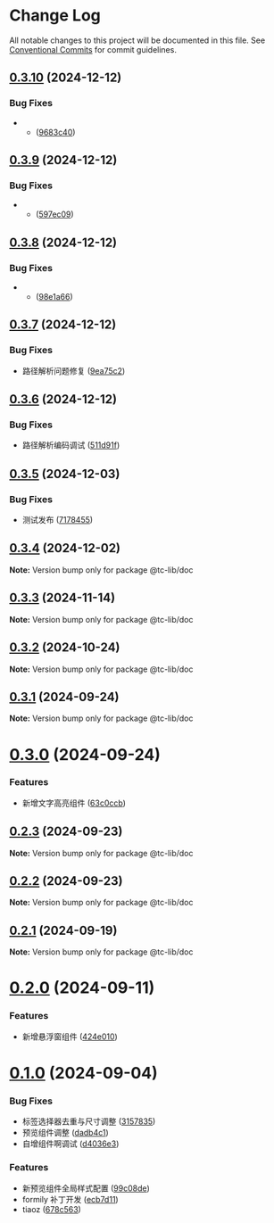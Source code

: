 # Change Log

All notable changes to this project will be documented in this file.
See [Conventional Commits](https://conventionalcommits.org) for commit guidelines.

## [0.3.10](https://github.com/tpc-ht/tc-lib/compare/v0.3.9...v0.3.10) (2024-12-12)

### Bug Fixes

- - ([9683c40](https://github.com/tpc-ht/tc-lib/commit/9683c40f20fe30d70694d8a07b1ad7bd7a34f88d))

## [0.3.9](https://github.com/tpc-ht/tc-lib/compare/v0.3.8...v0.3.9) (2024-12-12)

### Bug Fixes

- - ([597ec09](https://github.com/tpc-ht/tc-lib/commit/597ec09b50b9f0a8a679ad2bfe4eedd373ebd141))

## [0.3.8](https://github.com/tpc-ht/tc-lib/compare/v0.3.7...v0.3.8) (2024-12-12)

### Bug Fixes

- - ([98e1a66](https://github.com/tpc-ht/tc-lib/commit/98e1a66979334f86c478ac9253e1fe8ee1176835))

## [0.3.7](https://github.com/tpc-ht/tc-lib/compare/v0.3.6...v0.3.7) (2024-12-12)

### Bug Fixes

- 路径解析问题修复 ([9ea75c2](https://github.com/tpc-ht/tc-lib/commit/9ea75c20a94dfa875bf4c248325c26097e02dd34))

## [0.3.6](https://github.com/tpc-ht/tc-lib/compare/v0.3.5...v0.3.6) (2024-12-12)

### Bug Fixes

- 路径解析编码调试 ([511d91f](https://github.com/tpc-ht/tc-lib/commit/511d91f47e962b6f588db954ab2eae3b067f5d46))

## [0.3.5](https://github.com/tpc-ht/tc-lib/compare/v0.3.4...v0.3.5) (2024-12-03)

### Bug Fixes

- 测试发布 ([7178455](https://github.com/tpc-ht/tc-lib/commit/7178455ce1f9d72d5a1548949f554fb8aa81e75f))

## [0.3.4](https://github.com/tpc-ht/tc-lib/compare/v0.3.3...v0.3.4) (2024-12-02)

**Note:** Version bump only for package @tc-lib/doc

## [0.3.3](https://github.com/tpc-ht/tc-lib/compare/v0.3.2...v0.3.3) (2024-11-14)

**Note:** Version bump only for package @tc-lib/doc

## [0.3.2](https://github.com/tpc-ht/tc-lib/compare/v0.3.1...v0.3.2) (2024-10-24)

**Note:** Version bump only for package @tc-lib/doc

## [0.3.1](https://github.com/tpc-ht/tc-lib/compare/v0.3.0...v0.3.1) (2024-09-24)

**Note:** Version bump only for package @tc-lib/doc

# [0.3.0](https://github.com/tpc-ht/tc-lib/compare/v0.2.3...v0.3.0) (2024-09-24)

### Features

- 新增文字高亮组件 ([63c0ccb](https://github.com/tpc-ht/tc-lib/commit/63c0ccb4bd3eed0c3e9eff56ee76d76eb1086b75))

## [0.2.3](https://github.com/tpc-ht/tc-lib/compare/v0.2.2...v0.2.3) (2024-09-23)

**Note:** Version bump only for package @tc-lib/doc

## [0.2.2](https://github.com/tpc-ht/tc-lib/compare/v0.2.1...v0.2.2) (2024-09-23)

**Note:** Version bump only for package @tc-lib/doc

## [0.2.1](https://github.com/tpc-ht/tc-lib/compare/v0.2.0...v0.2.1) (2024-09-19)

**Note:** Version bump only for package @tc-lib/doc

# [0.2.0](https://github.com/tpc-ht/tc-lib/compare/v0.1.0...v0.2.0) (2024-09-11)

### Features

- 新增悬浮窗组件 ([424e010](https://github.com/tpc-ht/tc-lib/commit/424e010ca643d5427351547528ed97e3d4354990))

# [0.1.0](https://github.com/tpc-ht/tc-lib/compare/v0.0.6...v0.1.0) (2024-09-04)

### Bug Fixes

- 标签选择器去重与尺寸调整 ([3157835](https://github.com/tpc-ht/tc-lib/commit/3157835e6b4d43d28e97842b36039100a07128b7))
- 预览组件调整 ([dadb4c1](https://github.com/tpc-ht/tc-lib/commit/dadb4c12ba137f29c21efa696977498ebc8e8ec5))
- 自增组件啊调试 ([d4036e3](https://github.com/tpc-ht/tc-lib/commit/d4036e32aebc69a147e8825e8623c89a716c6d6a))

### Features

- 新预览组件全局样式配置 ([99c08de](https://github.com/tpc-ht/tc-lib/commit/99c08de02d8cbd1773fb9e00b4e3e5f2d75c71a3))
- formily 补丁开发 ([ecb7d11](https://github.com/tpc-ht/tc-lib/commit/ecb7d11e32c3d4be8ce0b03ed3b72ed4a11234e6))
- tiaoz ([678c563](https://github.com/tpc-ht/tc-lib/commit/678c563db47761369220943c4bd441b616b3a08c))
